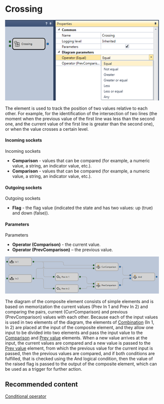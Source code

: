 # Crossing

![Designer Crossing 00](../images/Designer_Crossing_00.png)

The element is used to track the position of two values relative to each other. For example, for the identification of the intersection of two lines (the moment when the previous value of the first line was less than the second one, and the current value of the first line is greater than the second one), or when the value crosses a certain level.

#### Incoming sockets

Incoming sockets

- **Comparison** \- values that can be compared (for example, a numeric value, a string, an indicator value, etc.).
- **Comparison** \- values that can be compared (for example, a numeric value, a string, an indicator value, etc.).

#### Outgoing sockets

Outgoing sockets

- **Flag** \- the flag value (indicated the state and has two values: up (true) and down (false)).

#### Parameters

Parameters

- **Operator (Comparison)** \- the current value.
- **Operator (PrevComparison)** – the previous value.

![Designer Crossing 01](../images/Designer_Crossing_01.png)

The diagram of the composite element consists of simple elements and is based on memorization the current values (Prev In 1 and Prev In 2) and comparing the pairs, current (CurrComparison) and previous (PrevComparison) values with each other. Because each of the input values is used in two elements of the diagram, the elements of [Combination](Designer_Association.md) (In 1, In 2) are placed at the input of the composite element, and they allow one input to be divided into two elements and pass the input value to the [Comparison](Designer_Comparison.md) and [Prev value](Designer_Previous_value.md) elements. When a new value arrives at the input, the current values are compared and a new value is passed to the [Prev value](Designer_Previous_value.md) element, from which the previous value for the current input is passed, then the previous values are compared, and if both conditions are fulfilled, that is checked using the And logical condition, then the value of the raised flag is passed to the output of the composite element, which can be used as a trigger for further action.

## Recommended content

[Conditional operator](Designer_Conditional_operator.md)
